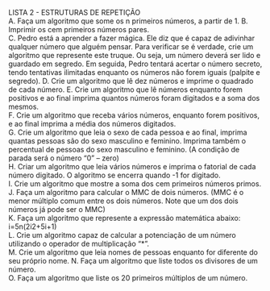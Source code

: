 LISTA 2 - ESTRUTURAS DE REPETIÇÃO  
A. Faça um algoritmo que some os n primeiros números, a partir de 1.
B. Imprimir os cem primeiros números pares.  
C. Pedro está a aprender a fazer mágica. Ele diz que é capaz de adivinhar qualquer número que alguém pensar. Para verificar se é verdade, crie um algoritmo que represente este truque. Ou seja, um número deverá ser lido e guardado em segredo. Em seguida, Pedro tentará acertar o número secreto, tendo tentativas ilimitadas enquanto os números não forem iguais (palpite e segredo).
D. Crie um algoritmo que lê dez números e imprime o quadrado de cada número.
E. Crie um algoritmo que lê números enquanto forem positivos e ao final imprima quantos números foram digitados e a soma dos mesmos.  
F. Crie um algoritmo que receba vários números, enquanto forem positivos, e ao final imprima a média dos números digitados.  
G. Crie um algoritmo que leia o sexo de cada pessoa e ao final, imprima quantas pessoas são do sexo masculino e feminino. Imprima também o percentual de pessoas do sexo masculino e feminino. (A condição de parada será o número “0” – zero)  
H. Criar um algoritmo que leia vários números e imprima o fatorial de cada número digitado. O algoritmo se encerra quando -1 for digitado.  
I. Crie um algoritmo que mostre a soma dos cem primeiros números primos.  
J. Faça um algoritmo para calcular o MMC de dois números. (MMC é o menor múltiplo comum entre os dois números. Note que um dos dois números já pode ser o MMC)  
K. Faça um algoritmo que represente a expressão matemática abaixo: i=5n(2i2+5i+1)  
L. Crie um algoritmo capaz de calcular a potenciação de um número utilizando o operador de multiplicação “*”.  
M. Crie um algoritmo que leia nomes de pessoas enquanto for diferente do seu próprio nome.
N. Faça um algoritmo que liste todos os divisores de um número.  
O. Faça um algoritmo que liste os 20 primeiros múltiplos de um número.

